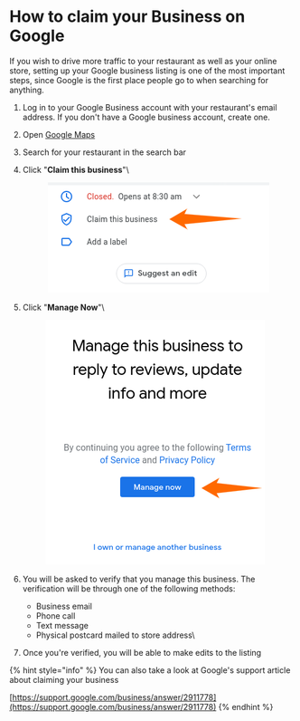 # How to claim your Business on Google

If you wish to drive more traffic to your restaurant as well as your online store, setting up your Google business listing is one of the most important steps, since Google is the first place people go to when searching for anything.

1. Log in to your Google Business account with your restaurant's email address. If you don't have a Google business account, create one. &#x20;
2. Open [Google Maps](https://booknorder.freshdesk.com/support/solutions/articles/https%3Amaps.google.com)
3. Search for your restaurant in the search bar
4.  Click "**Claim this business**"\


    <div align="center">

    <figure><img src="../.gitbook/assets/image (3).png" alt=""><figcaption></figcaption></figure>

    </div>
5.  Click "**Manage Now**"\


    <figure><img src="../.gitbook/assets/image (1).png" alt=""><figcaption></figcaption></figure>
6. You will be asked to verify that you manage this business. The verification will be through one of the following methods:
   * Business email
   * Phone call
   * Text message
   * Physical postcard mailed to store address\

7. Once you're verified, you will be able to make edits to the listing

{% hint style="info" %}
You can also take a look at Google's support article about claiming your business

[https://support.google.com/business/answer/2911778](https://support.google.com/business/answer/2911778)
{% endhint %}
